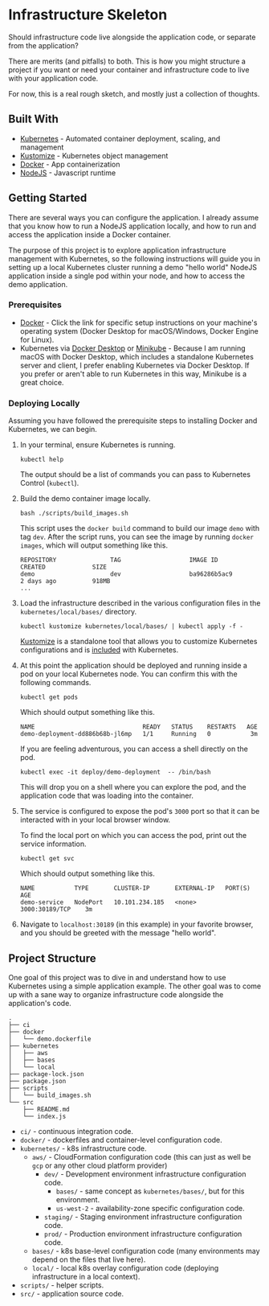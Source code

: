 # Infrastructure Skeleton

Should infrastructure code live alongside the application code,
or separate from the application?

There are merits (and pitfalls) to both.
This is how you might structure a project if you want or need your container and infrastructure code to live with
your application code.

For now, this is a real rough sketch, and mostly just a collection of thoughts.

## Built With

*   [Kubernetes](https://kubernetes.io/) - Automated container deployment, scaling, and management
*   [Kustomize](https://kubernetes.io/docs/tasks/manage-kubernetes-objects/kustomization/) - Kubernetes object
    management
*   [Docker](https://www.docker.com/) - App containerization
*   [NodeJS](https://nodejs.org) - Javascript runtime

## Getting Started

There are several ways you can configure the application.
I already assume that you know how to run a NodeJS application locally,
and how to run and access the application inside a Docker container.

The purpose of this project is to explore application infrastructure management with Kubernetes,
so the following instructions will guide you in setting up a local Kubernetes cluster running a demo "hello world" 
NodeJS application inside a single pod within your node,
and how to access the demo application. 

### Prerequisites

*   [Docker](https://docs.docker.com/get-docker/) - Click the link for specific setup instructions on your machine's
    operating system (Docker Desktop for macOS/Windows, Docker Engine for Linux).
*   Kubernetes via
    [Docker Desktop](https://docs.docker.com/docker-for-mac/#kubernetes) or
    [Minikube](https://kubernetes.io/docs/tasks/tools/install-minikube/) - Because I am running macOS with Docker
    Desktop, which includes a standalone Kubernetes server and client,
    I prefer enabling Kubernetes via Docker Desktop.
    If you prefer or aren't able to run Kubernetes in this way,
    Minikube is a great choice.

### Deploying Locally

Assuming you have followed the prerequisite steps to installing Docker and Kubernetes,
we can begin.

1.  In your terminal,
    ensure Kubernetes is running.

    ```shell script
    kubectl help
    ```

    The output should be a list of commands you can pass to Kubernetes Control (`kubectl`).
    
1.  Build the demo container image locally.

    ```shell script
    bash ./scripts/build_images.sh
    ```

    This script uses the `docker build` command to build our image `demo` with tag `dev`.
    After the script runs,
    you can see the image by running `docker images`,
    which will output something like this.
    
    ```shell script
    REPOSITORY               TAG                   IMAGE ID            CREATED             SIZE
    demo                     dev                   ba96286b5ac9        2 days ago          918MB
    ...
    ```

1.  Load the infrastructure described in the various configuration files in the `kubernetes/local/bases/` directory.

    ```shell script
    kubectl kustomize kubernetes/local/bases/ | kubectl apply -f -
    ```

    [Kustomize](https://kubernetes.io/docs/tasks/manage-kubernetes-objects/kustomization/) is a standalone tool that
    allows you to customize Kubernetes configurations and is [included](https://github.com/kubernetes-sigs/kustomize)
    with Kubernetes.
    
1.  At this point the application should be deployed and running inside a pod on your local Kubernetes node.
    You can confirm this with the following commands.
    
    ```shell script
    kubectl get pods
    ```
    
    Which should output something like this.
    
    ```shell script
    NAME                              READY   STATUS    RESTARTS   AGE
    demo-deployment-dd886b68b-jl6mp   1/1     Running   0           3m
    ```

    If you are feeling adventurous,
    you can access a shell directly on the pod.
    
    ```shell script
    kubectl exec -it deploy/demo-deployment  -- /bin/bash
    ```
    
    This will drop you on a shell where you can explore the pod,
    and the application code that was loading into the container.
    
1.  The service is configured to expose the pod's `3000` port so that it can be interacted with in your local
    browser window.
    
    To find the local port on which you can access the pod,
    print out the service information.
    
    ```shell script
    kubectl get svc
    ```
    
    Which should output something like this.
    
    ```shell script
    NAME           TYPE       CLUSTER-IP       EXTERNAL-IP   PORT(S)          AGE
    demo-service   NodePort   10.101.234.185   <none>        3000:30189/TCP    3m
    ```

1.  Navigate to `localhost:30189` (in this example) in your favorite browser,
    and you should be greeted with the message "hello world".

## Project Structure

One goal of this project was to dive in and understand how to use Kubernetes using a simple application example.
The other goal was to come up with a sane way to organize infrastructure code alongside the application's code.

```shell script
.
├── ci
├── docker
│   └── demo.dockerfile
├── kubernetes
│   ├── aws
│   ├── bases
│   └── local
├── package-lock.json
├── package.json
├── scripts
│   └── build_images.sh
└── src
    ├── README.md
    └── index.js
```

*   `ci/` - continuous integration code.
*   `docker/` - dockerfiles and container-level configuration code.
*   `kubernetes/` - k8s infrastructure code.
    *   `aws/` - CloudFormation configuration code (this can just as well be `gcp` or any other cloud platform
        provider)
        *   `dev/` - Development environment infrastructure configuration code.
            *   `bases/` - same concept as `kubernetes/bases/`, but for this environment.
            *   `us-west-2` - availability-zone specific configuration code.
        *   `staging/` - Staging environment infrastructure configuration code.
        *   `prod/` - Production environment infrastructure configuration code. 
    *   `bases/` - k8s base-level configuration code (many environments may depend on the files that live here).
    *   `local/` - local k8s overlay configuration code (deploying infrastructure in a local context).
*   `scripts/` - helper scripts.
*   `src/` - application source code.
